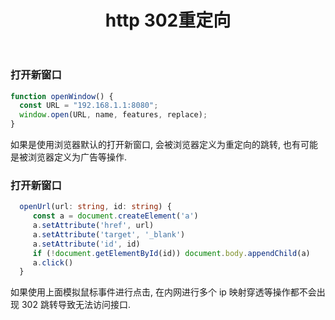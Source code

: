 ﻿---
title: "http 302重定向"
tags:
  - Articles
---

### 打开新窗口

```ts
function openWindow() {
  const URL = "192.168.1.1:8080";
  window.open(URL, name, features, replace);
}
```

如果是使用浏览器默认的打开新窗口, 会被浏览器定义为重定向的跳转, 也有可能是被浏览器定义为广告等操作.

### 打开新窗口

```ts
  openUrl(url: string, id: string) {
     const a = document.createElement('a')
     a.setAttribute('href', url)
     a.setAttribute('target', '_blank')
     a.setAttribute('id', id)
     if (!document.getElementById(id)) document.body.appendChild(a)
     a.click()
  }
```

如果使用上面模拟鼠标事件进行点击, 在内网进行多个 ip 映射穿透等操作都不会出现 302 跳转导致无法访问接口.
